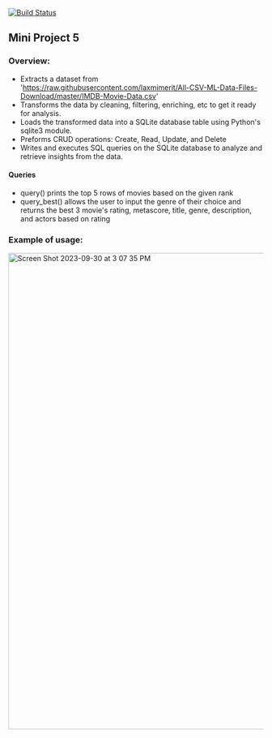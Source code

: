 [![Build Status](https://github.com/tommymmcguire/Mini-Project-5/actions/workflows/python.yml/badge.svg)](https://github.com/tommymmcguire/Mini-Project-5/actions)

## Mini Project 5

### Overview:

* Extracts a dataset from 'https://raw.githubusercontent.com/laxmimerit/All-CSV-ML-Data-Files-Download/master/IMDB-Movie-Data.csv'
* Transforms the data by cleaning, filtering, enriching, etc to get it ready for analysis.
* Loads the transformed data into a SQLite database table using Python's sqlite3 module.
* Preforms CRUD operations: Create, Read, Update, and Delete
* Writes and executes SQL queries on the SQLite database to analyze and retrieve insights from the data.

#### Queries
* query() prints the top 5 rows of movies based on the given rank
* query_best() allows the user to input the genre of their choice and returns the best 3 movie's rating, metascore, title, genre, description, and actors  based on rating

### Example of usage:

<img width="940" alt="Screen Shot 2023-09-30 at 3 07 35 PM" src="https://github.com/tommymmcguire/sqlite-lab-mcg/assets/141086024/80201295-0b4f-474f-b2aa-7320cfe48b9b">


